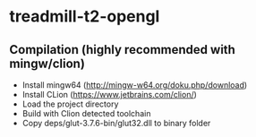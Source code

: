 # treadmill-t2-opengl

## Compilation (highly recommended with mingw/clion)
* Install mingw64 (http://mingw-w64.org/doku.php/download)
* Install CLion (https://www.jetbrains.com/clion/)
* Load the project directory
* Build with Clion detected toolchain
* Copy deps/glut-3.7.6-bin/glut32.dll to binary folder

